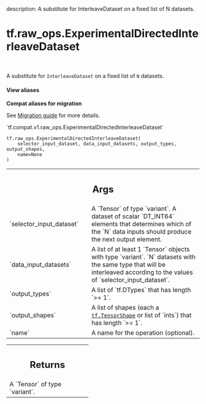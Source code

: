 description: A substitute for InterleaveDataset on a fixed list of N datasets.

<div itemscope itemtype="http://developers.google.com/ReferenceObject">
<meta itemprop="name" content="tf.raw_ops.ExperimentalDirectedInterleaveDataset" />
<meta itemprop="path" content="Stable" />
</div>

# tf.raw_ops.ExperimentalDirectedInterleaveDataset

<!-- Insert buttons and diff -->

<table class="tfo-notebook-buttons tfo-api nocontent" align="left">

</table>



A substitute for `InterleaveDataset` on a fixed list of `N` datasets.

<section class="expandable">
  <h4 class="showalways">View aliases</h4>
  <p>
<b>Compat aliases for migration</b>
<p>See
<a href="https://www.tensorflow.org/guide/migrate">Migration guide</a> for
more details.</p>
<p>`tf.compat.v1.raw_ops.ExperimentalDirectedInterleaveDataset`</p>
</p>
</section>

<pre class="devsite-click-to-copy prettyprint lang-py tfo-signature-link">
<code>tf.raw_ops.ExperimentalDirectedInterleaveDataset(
    selector_input_dataset, data_input_datasets, output_types, output_shapes,
    name=None
)
</code></pre>



<!-- Placeholder for "Used in" -->


<!-- Tabular view -->
 <table class="responsive fixed orange">
<colgroup><col width="214px"><col></colgroup>
<tr><th colspan="2"><h2 class="add-link">Args</h2></th></tr>

<tr>
<td>
`selector_input_dataset`
</td>
<td>
A `Tensor` of type `variant`.
A dataset of scalar `DT_INT64` elements that determines which of the
`N` data inputs should produce the next output element.
</td>
</tr><tr>
<td>
`data_input_datasets`
</td>
<td>
A list of at least 1 `Tensor` objects with type `variant`.
`N` datasets with the same type that will be interleaved according to
the values of `selector_input_dataset`.
</td>
</tr><tr>
<td>
`output_types`
</td>
<td>
A list of `tf.DTypes` that has length `>= 1`.
</td>
</tr><tr>
<td>
`output_shapes`
</td>
<td>
A list of shapes (each a <a href="../../tf/TensorShape.md"><code>tf.TensorShape</code></a> or list of `ints`) that has length `>= 1`.
</td>
</tr><tr>
<td>
`name`
</td>
<td>
A name for the operation (optional).
</td>
</tr>
</table>



<!-- Tabular view -->
 <table class="responsive fixed orange">
<colgroup><col width="214px"><col></colgroup>
<tr><th colspan="2"><h2 class="add-link">Returns</h2></th></tr>
<tr class="alt">
<td colspan="2">
A `Tensor` of type `variant`.
</td>
</tr>

</table>

